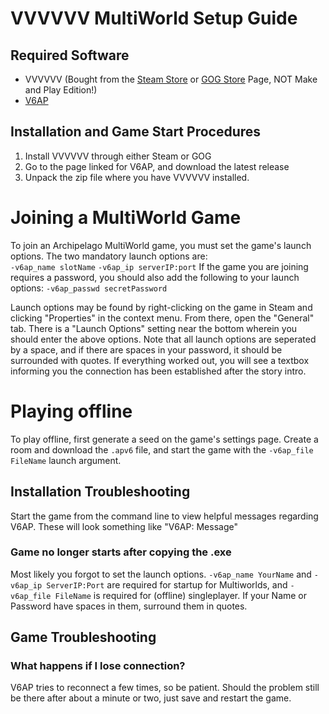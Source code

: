 # VVVVVV MultiWorld Setup Guide

## Required Software

- VVVVVV (Bought from the [Steam Store](https://store.steampowered.com/app/70300/VVVVVV/) or [GOG Store](https://www.gog.com/game/vvvvvv) Page, NOT Make and Play Edition!)
- [V6AP](https://github.com/N00byKing/VVVVVV/releases)

## Installation and Game Start Procedures

1. Install VVVVVV through either Steam or GOG
2. Go to the page linked for V6AP, and download the latest release
3. Unpack the zip file where you have VVVVVV installed.

# Joining a MultiWorld Game

To join an Archipelago MultiWorld game, you must set the game's launch options. The two mandatory launch options are:  
  `-v6ap_name slotName`
  `-v6ap_ip serverIP:port`
If the game you are joining requires a password, you should also add the following to your launch options:
  `-v6ap_passwd secretPassword`  


Launch options may be found by right-clicking on the game in Steam and clicking "Properties" in the context menu. From there, open the "General" tab. There is a "Launch Options" setting near the bottom wherein you should enter the above options. Note that all launch options are seperated by a space, and if there are spaces in your password, it should be surrounded with quotes.
If everything worked out, you will see a textbox informing you the connection has been established after the story intro.

# Playing offline

To play offline, first generate a seed on the game's settings page.
Create a room and download the `.apv6` file, and start the game with the `-v6ap_file FileName` launch argument.

## Installation Troubleshooting

Start the game from the command line to view helpful messages regarding V6AP. These will look something like "V6AP: Message"

### Game no longer starts after copying the .exe

Most likely you forgot to set the launch options. `-v6ap_name YourName` and `-v6ap_ip ServerIP:Port` are required for startup for Multiworlds, and
`-v6ap_file FileName` is required for (offline) singleplayer.
If your Name or Password have spaces in them, surround them in quotes.

## Game Troubleshooting

### What happens if I lose connection?

V6AP tries to reconnect a few times, so be patient.
Should the problem still be there after about a minute or two, just save and restart the game.
